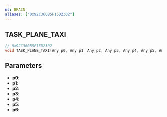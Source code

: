 ```yaml
---
ns: BRAIN
aliases: ["0x92C360B5F15D2302"]
---
```

## TASK_PLANE_TAXI

```c
// 0x92C360B5F15D2302
void TASK_PLANE_TAXI(Any p0, Any p1, Any p2, Any p3, Any p4, Any p5, Any p6);
```

## Parameters
* **p0**:
* **p1**:
* **p2**:
* **p3**:
* **p4**:
* **p5**:
* **p6**:

